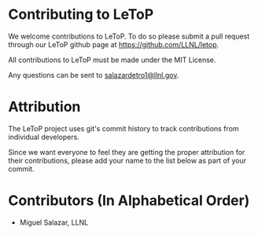 # Contributing to LeToP

We welcome contributions to LeToP. To do so please submit a pull request through our
LeToP github page at https://github.com/LLNL/letop.

All contributions to LeToP must be made under the MIT License.

Any questions can be sent to salazardetro1@llnl.gov.

# Attribution

The LeToP project uses git's commit history to track contributions from individual developers.

Since we want everyone to feel they are getting the proper attribution for their contributions, please add your name to
the list below as part of your commit.

# Contributors (In Alphabetical Order)

* Miguel Salazar, LLNL
